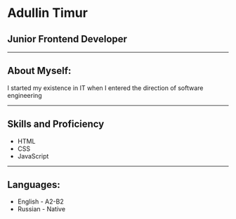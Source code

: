 # Adullin Timur

## Junior Frontend Developer

***

## About Myself:

I started my existence in IT when I entered the direction of software engineering

***

## Skills and Proficiency

* HTML
* CSS
* JavaScript

***

## Languages:

* English - A2-B2
* Russian - Native